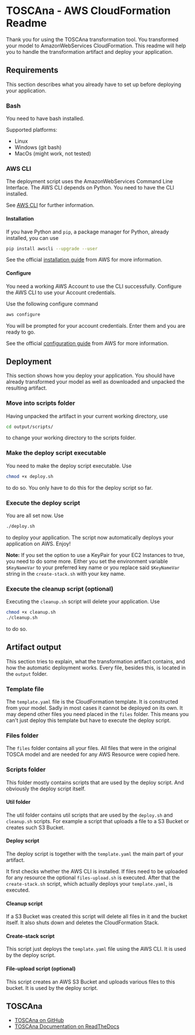 # TOSCAna - AWS CloudFormation Readme

Thank you for using the TOSCAna transformation tool.
You transformed your model to AmazonWebServices CloudFormation.
This readme will help you to handle the transformation artifact and deploy your application.

## Requirements

This section describes what you already have to set up before deploying your application.

### Bash

You need to have bash installed.

Supported platforms:
- Linux
- Windows (git bash)
- MacOs (might work, not tested)

### AWS CLI

The deployment script uses the AmazonWebServices Command Line Interface. 
The AWS CLI depends on Python. You need to have the CLI installed.

See [AWS CLI](https://aws.amazon.com/cli/) for further information.

#### Installation

If you have Python and `pip`, a package manager for Python, already installed, you can use
```bash
pip install awscli --upgrade --user
```

See the official [installation guide](https://docs.aws.amazon.com/cli/latest/userguide/installing.html) from AWS for more information.

#### Configure

You need a working AWS Account to use the CLI successfully.
Configure the AWS CLI to use your Account credentials.

Use the following configure command
```bash
aws configure
```
You will be prompted for your account credentials. Enter them and you are ready to go.

See the official [configuration guide](https://docs.aws.amazon.com/cli/latest/userguide/cli-chap-getting-started.html) from AWS for more information.

## Deployment

This section shows how you deploy your application. 
You should have already transformed your model as well as downloaded and unpacked the resulting artifact. 

### Move into scripts folder

Having unpacked the artifact in your current working directory, use
```bash
cd output/scripts/
```
to change your working directory to the scripts folder.

### Make the deploy script executable

You need to make the deploy script executable.
Use
```bash
chmod +x deploy.sh
```
to do so.
You only have to do this for the deploy script so far.

### Execute the deploy script

You are all set now.
Use
```bash
./deploy.sh
```
to deploy your application. The script now automatically deploys your application on AWS. Enjoy!

**Note:** If you set the option to use a KeyPair for your EC2 Instances to true, you need to do some more.
Either you set the environment variable `$KeyNameVar` to your preferred key name or you replace said `$KeyNameVar` string in the `create-stack.sh` with your key name.

### Execute the cleanup script (optional)

Executing the `cleanup.sh` script will delete your application. Use
```bash
chmod +x cleanup.sh
./cleanup.sh
```
to do so.

## Artifact output

This section tries to explain, what the transformation artifact contains, and how the automatic deployment works.
Every file, besides this, is located in the `output` folder.

### Template file

The `template.yaml` file is the CloudFormation template. It is constructed from your model.
Sadly in most cases it cannot be deployed on its own.
It may depend other files you need placed in the `files` folder. This means you can't just deploy this template but have to execute the deploy script.
 

### Files folder

The `files` folder contains all your files. All files that were in the original TOSCA model and are needed for any AWS Resource were copied here.

### Scripts folder

This folder mostly contains scripts that are used by the deploy script. And obviously the deploy script itself.

#### Util folder

The util folder contains util scripts that are used by the `deploy.sh` and `cleanup.sh` scripts. 
For example a script that uploads a file to a S3 Bucket or creates such S3 Bucket.

#### Deploy script

The deploy script is together with the `template.yaml` the main part of your artifact. 

It first checks whether the AWS CLI is installed.
If files need to be uploaded for any resource the optional `files-upload.sh` is executed.
After that the `create-stack.sh` script, which actually deploys your `template.yaml`, is executed.

#### Cleanup script

If a S3 Bucket was created this script will delete all files in it and the bucket itself.
It also shuts down and deletes the CloudFormation Stack.

#### Create-stack script

This script just deploys the `template.yaml` file using the AWS CLI. It is used by the deploy script.

#### File-upload script (optional)

This script creates an AWS S3 Bucket and uploads various files to this bucket. It is used by the deploy script.

## TOSCAna
- [TOSCAna on GitHub](https://github.com/StuPro-TOSCAna/TOSCAna)
- [TOSCAna Documentation on ReadTheDocs](https://toscana.readthedocs.io/en/latest/)
